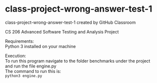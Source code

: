 # class-project-wrong-answer-test-1
class-project-wrong-answer-test-1 created by GitHub Classroom

CS 206 Advanced Software Testing and Analysis Project 

Requirements: <br/>
Python 3 installed on your machine <br/>

Execution: <br/>
To run this program navigate to the folder benchmarks under the project and run the file engine.py <br/>
The command to run this is: <br/>
```python3 engine.py```
